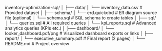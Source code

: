 inventory-optimization-sql/
│
├── data/
│   └── inventory_data.csv          # Provided dataset
│
├── schema/
│   └── erd.quickdbd                # ER diagram source file (optional)
│   └── schema.sql                  # SQL schema to create tables
│
├── sql/
│   └── queries.sql                 # All required queries
│   └── kpi_reports.sql             # Advanced analytics queries (KPIs etc.)
│
├── dashboard/
│   └── looker_dashboard.pdf/png   # Visualized dashboard exports or links
│
├── report/
│   └── executive_summary.pdf      # Final report (2 pages)
│
└── README.md                      # Project overview

